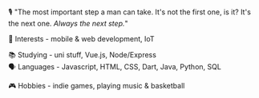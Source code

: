 🎙️ "The most important step a man can take. It's not the first one, is it? It's the next one. *Always the next step.*"

👀 Interests - mobile & web development, IoT

📚 Studying - uni stuff, Vue.js, Node/Express  
🗣️ Languages - Javascript, HTML, CSS, Dart, Java, Python, SQL

🎮 Hobbies - indie games, playing music & basketball 

<!---
pina771/pina771 is a ✨ special ✨ repository because its `README.md` (this file) appears on your GitHub profile.
You can click the Preview link to take a look at your changes.
--->
